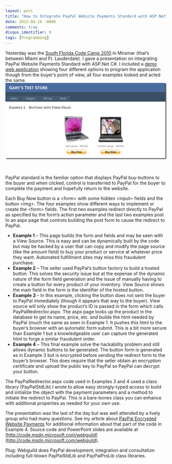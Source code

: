 ```yaml
---
layout: post
title: "How to Integrate PayPal Website Payments Standard with ASP.Net"
date: 2012-04-16 -0800
comments: true
disqus_identifier: 9
tags: [Programming]
---
```

Yesterday was the [South Florida Code Camp
2010](http://www.fladotnet.com/codecamp/) in Miramar (that’s between
Miami and Ft. Lauderdale). I gave a presentation on integrating PayPal
Website Payments Standard with ASP.Net C\#. I included a [demo web
application](http://www.webguild.com/Codecamp2010/) showing four
different options to program the application though from the buyer’s
point of view, all four examples looked and acted the
same.[![CodeCampImage1](/images/blogs_webguild_com/gary/WindowsLiveWriter/HowtoIntegratePayPalWebsitePaymentsS.Net_AC50/CodeCampImage1_5.png "CodeCampImage1")](http://www.webguild.com/CodeCamp2010/ "Gary's Test Store")

 

PayPal standard is the familiar option that displays PayPal buy-buttons
to the buyer and when clicked, control is transferred to PayPal for the
buyer to complete the payment and hopefully return to the website.

Each Buy Now button is a \<form\> with some hidden \<input\> fields and
the button \<img\>. The four examples show different ways to implement
or create the \<form\> fields. The first two examples redirect directly
to PayPal as specified by the form’s action parameter and the last two
examples post to an aspx page that controls building the post form to
cause the redirect to PayPal.

-   **Example 1** – This page builds the form and fields and may be seen
    with a View Source. This is easy and can be dynamically built by the
    code but may be hacked by a user that can copy and modify the page
    source (like the amount field) to buy your product or service at
    whatever price they want. Automated fulfillment sites may miss this
    fraudulent purchase.
-   **Example 2** – The seller used PayPal’s button factory to build a
    hosted button. This solves the security issue but at the expense of
    the dynamic nature of the form field generation and the issue of
    manually having to create a button for every product of your
    inventory. View Source shows the main field in the form is the
    identifier of the hosted button.
-   **Example 3** – In this example, clicking the button does not sent
    the buyer to PayPal immediately (though it appears that way to the
    buyer). View source will only show the product’s ID is passed in the
    form which calls PayPalRedirector.aspx. The aspx page looks up the
    product in the database to get its name, price, etc. and builds the
    html needed by PayPal (much the same as seen in Example 1. It pushes
    this html to the buyer’s browser with an automatic form submit. This
    is a bit more secure than Example 1 but a knowledgeable user can
    capture the generated html to forge a similar fraudulent order.
-   **Example 4** – This final example solve the hackability problem and
    still allows dynamic buttons to be generated. The button form is
    generated as in Example 3 but is encrypted before sending the
    redirect form to the buyer’s browser. This does require that the
    seller obtain an encryption certificate and upload the public key to
    PayPal so PayPal can decrypt your button.

The PayPalRedirector.aspx code used in Examples 3 and 4 used a class
library (PayPalStdLib) I wrote to allow easy strongly-typed access to
build and initialize the object with the payment parameters and a method
to initiate the redirect to PayPal. This is a bare-bones class you can
enhance with additional properties as needed for your own use.

The presentation was the last of the day but was well attended by a
lively group who had many questions. See my article about [PayPal
Encrypted Website
Payments](http://webguild.dyndns.org/Blog/archive/2008/08/29/how-to-create-dynamic-encrypted-website-payments-ewp-paypal-buttons.aspx)
for additional information about that part of the code in Example 4.
Source code and PowerPoint slides are available at
[http://code.msdn.microsoft.com/webguild](http://code.msdn.microsoft.com/webguild).

Plug: Webguild does PayPal development, integration and consultation
including full-blown PayPalStdLib and PayPalProLib class libraries.

